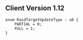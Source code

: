 ## Client Version 1.12

```rust,ignore
enum RaidTargetUpdateType : u8 {
    PARTIAL = 0;    
    FULL = 1;    
}

```
